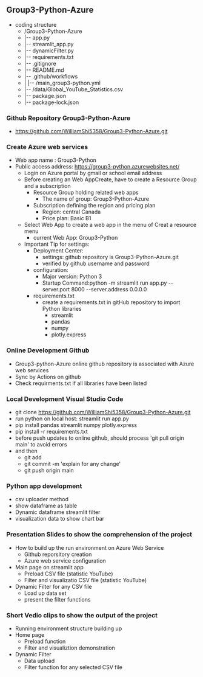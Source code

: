 ## Group3-Python-Azure
   - coding structure
      - /Group3-Python-Azure
      -  |-- app.py
      -  |-- streamlit_app.py
      -  |-- dynamicFilter.py
      -  |-- requirements.txt
      -  |-- .gitignore
      -  |-- README.md
      -  |-- .github/workflows
      -  |   |-- /main_group3-python.yml
      -  |-- /data/Global_YouTube_Statistics.csv
      -  |-- package.json
      -  |-- package-lock.json
         
### Github Repository Group3-Python-Azure
   - https://github.com/WilliamShi5358/Group3-Python-Azure.git

### Create Azure web services
   - Web app name : Group3-Python
   - Public access address: https://group3-python.azurewebsites.net/
     - Login on Azure portal by gmail or school email address
     - Before creating an Web AppCreate, have to create a Resource Group and a subscription
        - Resource Group holding related web apps
           -  The name of group: Group3-Python-Azure
        - Subscription defining the region and pricing plan
           - Region: central Canada 
           - Price plan: Basic B1
     - Select Web App to create a web app in the menu of Creat a resource menu 
        - current Web App: Group3-Python
     - Important Tip for settings:
        - Deployment Center:
           - settings: github repository is Group3-Python-Azure.git
           - verified by github username and password       
        - configuration:
           - Major version: Python 3
           - Startup Command:python -m streamlit run app.py --server.port 8000 --server.address 0.0.0.0 
        - requirements.txt
           - create a requirements.txt in gitHub repository to import Python libraries 
             - streamlit
             - pandas
             - numpy
             - plotly.express
### Online Development Github
   - Group3-python-Azure online github repository is associated with Azure web services
   - Sync by Actions on github
   - Check requirments.txt if all libraries have been listed 

### Local Development Visual Studio Code
   - git clone https://github.com/WilliamShi5358/Group3-Python-Azure.git
   - run python on local host: streamlit run app.py
   - pip install pandas streamlit numpy plotly.express
   - pip install -r requirements.txt 
   - before push updates to online github, should process 'git pull origin main' to avoid errors
   - and then 
     - git add <updated files> 
     - git commit -m 'explain for any change'
     - git push origin main

### Python app development
   - csv uploader method
   - show dataframe as table
   - Dynamic dataframe streamlit filter
   - visualization data to show chart bar

### Presentation Slides to show the comprehension of the project
   - How to build up the run environment on Azure Web Service
     - Github reporsitory creation
     - Azure web service configuration 
   - Main page on streamlit app
     - Preload CSV file (statistic YouTube)
     - Filter and visualizatio CSV file (statistic YouTube)
   - Dynamic Filter for any CSV file
     - Load up data set
     - present the filter functions

### Short Vedio clips to show the output of the project
   - Running environment structure building up
   - Home page 
     - Preload function
     - Filter and visualiztion demonstration
   - Dynamic Filter
     - Data upload
     - Filter function for any selected CSV file  